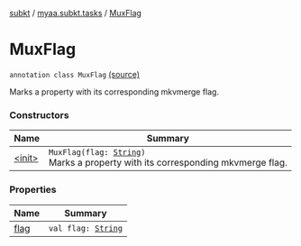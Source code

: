 [subkt](../../index.md) / [myaa.subkt.tasks](../index.md) / [MuxFlag](./index.md)

# MuxFlag

`annotation class MuxFlag` [(source)](https://github.com/Myaamori/SubKt/blob/0.1.19/src/main/kotlin/myaa/subkt/tasks/muxtask.kt#L26)

Marks a property with its corresponding mkvmerge flag.

### Constructors

| Name | Summary |
|---|---|
| [&lt;init&gt;](-init-.md) | `MuxFlag(flag: `[`String`](https://kotlinlang.org/api/latest/jvm/stdlib/kotlin/-string/index.html)`)`<br>Marks a property with its corresponding mkvmerge flag. |

### Properties

| Name | Summary |
|---|---|
| [flag](flag.md) | `val flag: `[`String`](https://kotlinlang.org/api/latest/jvm/stdlib/kotlin/-string/index.html) |
